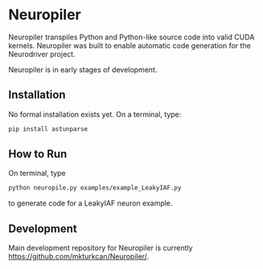 # Neuropiler
Neuropiler transpiles Python and Python-like source code into valid CUDA kernels. Neuropiler was built to enable automatic code generation for the Neurodriver project.


Neuropiler is in early stages of development.

## Installation
No formal installation exists yet. On a terminal, type:
```bash
pip install astunparse
```
## How to Run
On terminal, type
```bash
python neuropile.py examples/example_LeakyIAF.py
```
to generate code for a LeakyIAF neuron example.

## Development

Main development repository for Neuropiler is currently https://github.com/mkturkcan/Neuropiler/. 
